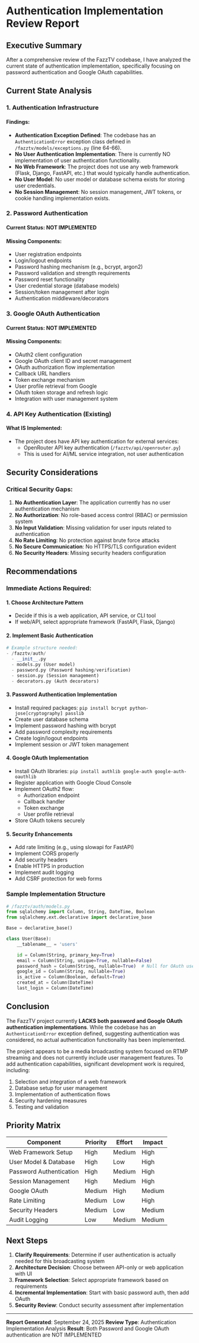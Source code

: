 # Authentication Implementation Review Report

## Executive Summary
After a comprehensive review of the FazzTV codebase, I have analyzed the current state of authentication implementation, specifically focusing on password authentication and Google OAuth capabilities.

## Current State Analysis

### 1. Authentication Infrastructure

#### Findings:
- **Authentication Exception Defined**: The codebase has an `AuthenticationError` exception class defined in `/fazztv/models/exceptions.py` (line 64-66).
- **No User Authentication Implementation**: There is currently NO implementation of user authentication functionality.
- **No Web Framework**: The project does not use any web framework (Flask, Django, FastAPI, etc.) that would typically handle authentication.
- **No User Model**: No user model or database schema exists for storing user credentials.
- **No Session Management**: No session management, JWT tokens, or cookie handling implementation exists.

### 2. Password Authentication

#### Current Status: **NOT IMPLEMENTED**

#### Missing Components:
- User registration endpoints
- Login/logout endpoints
- Password hashing mechanism (e.g., bcrypt, argon2)
- Password validation and strength requirements
- Password reset functionality
- User credential storage (database models)
- Session/token management after login
- Authentication middleware/decorators

### 3. Google OAuth Authentication

#### Current Status: **NOT IMPLEMENTED**

#### Missing Components:
- OAuth2 client configuration
- Google OAuth client ID and secret management
- OAuth authorization flow implementation
- Callback URL handlers
- Token exchange mechanism
- User profile retrieval from Google
- OAuth token storage and refresh logic
- Integration with user management system

### 4. API Key Authentication (Existing)

#### What IS Implemented:
- The project does have API key authentication for external services:
  - OpenRouter API key authentication (`/fazztv/api/openrouter.py`)
  - This is used for AI/ML service integration, not user authentication

## Security Considerations

### Critical Security Gaps:
1. **No Authentication Layer**: The application currently has no user authentication mechanism
2. **No Authorization**: No role-based access control (RBAC) or permission system
3. **No Input Validation**: Missing validation for user inputs related to authentication
4. **No Rate Limiting**: No protection against brute force attacks
5. **No Secure Communication**: No HTTPS/TLS configuration evident
6. **No Security Headers**: Missing security headers configuration

## Recommendations

### Immediate Actions Required:

#### 1. Choose Architecture Pattern
- Decide if this is a web application, API service, or CLI tool
- If web/API, select appropriate framework (FastAPI, Flask, Django)

#### 2. Implement Basic Authentication
```python
# Example structure needed:
- /fazztv/auth/
  - __init__.py
  - models.py (User model)
  - password.py (Password hashing/verification)
  - session.py (Session management)
  - decorators.py (Auth decorators)
```

#### 3. Password Authentication Implementation
- Install required packages: `pip install bcrypt python-jose[cryptography] passlib`
- Create user database schema
- Implement password hashing with bcrypt
- Add password complexity requirements
- Create login/logout endpoints
- Implement session or JWT token management

#### 4. Google OAuth Implementation
- Install OAuth libraries: `pip install authlib google-auth google-auth-oauthlib`
- Register application with Google Cloud Console
- Implement OAuth2 flow:
  - Authorization endpoint
  - Callback handler
  - Token exchange
  - User profile retrieval
- Store OAuth tokens securely

#### 5. Security Enhancements
- Add rate limiting (e.g., using slowapi for FastAPI)
- Implement CORS properly
- Add security headers
- Enable HTTPS in production
- Implement audit logging
- Add CSRF protection for web forms

### Sample Implementation Structure

```python
# /fazztv/auth/models.py
from sqlalchemy import Column, String, DateTime, Boolean
from sqlalchemy.ext.declarative import declarative_base

Base = declarative_base()

class User(Base):
    __tablename__ = 'users'

    id = Column(String, primary_key=True)
    email = Column(String, unique=True, nullable=False)
    password_hash = Column(String, nullable=True)  # Null for OAuth users
    google_id = Column(String, nullable=True)
    is_active = Column(Boolean, default=True)
    created_at = Column(DateTime)
    last_login = Column(DateTime)
```

## Conclusion

The FazzTV project currently **LACKS both password and Google OAuth authentication implementations**. While the codebase has an `AuthenticationError` exception defined, suggesting authentication was considered, no actual authentication functionality has been implemented.

The project appears to be a media broadcasting system focused on RTMP streaming and does not currently include user management features. To add authentication capabilities, significant development work is required, including:

1. Selection and integration of a web framework
2. Database setup for user management
3. Implementation of authentication flows
4. Security hardening measures
5. Testing and validation

## Priority Matrix

| Component | Priority | Effort | Impact |
|-----------|----------|--------|---------|
| Web Framework Setup | High | Medium | High |
| User Model & Database | High | Low | High |
| Password Authentication | High | Medium | High |
| Session Management | High | Medium | High |
| Google OAuth | Medium | High | Medium |
| Rate Limiting | Medium | Low | High |
| Security Headers | Medium | Low | Medium |
| Audit Logging | Low | Medium | Medium |

## Next Steps

1. **Clarify Requirements**: Determine if user authentication is actually needed for this broadcasting system
2. **Architecture Decision**: Choose between API-only or web application with UI
3. **Framework Selection**: Select appropriate framework based on requirements
4. **Incremental Implementation**: Start with basic password auth, then add OAuth
5. **Security Review**: Conduct security assessment after implementation

---

**Report Generated**: September 24, 2025
**Review Type**: Authentication Implementation Analysis
**Result**: Both Password and Google OAuth authentication are NOT IMPLEMENTED